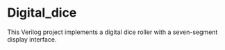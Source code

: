 # Digital_dice
This Verilog project implements a digital dice roller with a seven-segment display interface.

